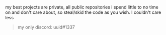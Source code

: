 my best projects are private, all public repositories i spend little to no time on
and don't care about, so steal/skid the code as you wish. I couldn't care less

> my only discord: uuid#1337
